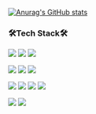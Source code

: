 

[![Anurag's GitHub stats](https://github-readme-stats.vercel.app/api?username=stevey-sy&hide=stars,prs,issues)](https://github.com/stevey-sy/github-readme-stats)

### 🛠Tech Stack🛠
<div>
<!--     <p>
    <img src="https://img.shields.io/badge/Android-000000?style=flat-square&logo=Android&logoColor=white"/>
    <img src="https://img.shields.io/badge/Java-007396?style=flat-square&logo=Java&logoColor=white"/>
    <img src="https://img.shields.io/badge/Kotlin-0095D5?style=flat-square&logo=Kotlin&logoColor=white"/>
    </p>
    <p>
    <img src="https://img.shields.io/badge/PHP-777BB4?style=flat-square&logo=PHP&logoColor=white"/>
    <img src="https://img.shields.io/badge/MySQL-4479A1?style=flat-square&logo=MySQL&logoColor=white"/>
         <img src="https://img.shields.io/badge/Firebase-FFCA28?style=flat-square&logo=Firebase&logoColor=white"/>
        </p>
    <p>
    <img src="https://img.shields.io/badge/HTML5-E34F26?style=flat-square&logo=HTML5&logoColor=white"/>
    <img src="https://img.shields.io/badge/CSS-1572B6?style=flat-square&logo=CSS3&logoColor=white"/>
    <img src="https://img.shields.io/badge/JavaScript-F7DF1E?style=flat-square&logo=JavaScript&logoColor=white"/>
    <img src="https://img.shields.io/badge/Node.js-339933?style=flat-square&logo=Node.js&logoColor=white"/>
    </p>
    <img src="https://img.shields.io/badge/Ubuntu-E95420?style=flat-square&logo=Ubuntu&logoColor=white"/>
    <img src="https://img.shields.io/badge/AWS-FF9900?style=flat-square&logo=Amazon&logoColor=white"/> -->
    
    
</div>

<div>
    <p>
    <img src="https://img.shields.io/badge/Android-000000?style=flat-square&logo=Android&logoColor=white"/>
    <img src="https://img.shields.io/badge/Java-000000?style=flat-square&logo=Java&logoColor=white"/>
    <img src="https://img.shields.io/badge/Kotlin-000000?style=flat-square&logo=Kotlin&logoColor=white"/>
    </p>
        <p>
    <img src="https://img.shields.io/badge/PHP-777BB4?style=flat-square&logo=PHP&logoColor=white"/>
    <img src="https://img.shields.io/badge/MySQL-4479A1?style=flat-square&logo=MySQL&logoColor=white"/>
         <img src="https://img.shields.io/badge/Firebase-FFCA28?style=flat-square&logo=Firebase&logoColor=white"/>
        </p>
    <p>
    <img src="https://img.shields.io/badge/HTML5-E34F26?style=flat-square&logo=HTML5&logoColor=white"/>
    <img src="https://img.shields.io/badge/CSS-1572B6?style=flat-square&logo=CSS3&logoColor=white"/>
    <img src="https://img.shields.io/badge/JavaScript-F7DF1E?style=flat-square&logo=JavaScript&logoColor=white"/>
    <img src="https://img.shields.io/badge/Node.js-339933?style=flat-square&logo=Node.js&logoColor=white"/>
    </p>
    <img src="https://img.shields.io/badge/Ubuntu-E95420?style=flat-square&logo=Ubuntu&logoColor=white"/>
    <img src="https://img.shields.io/badge/AWS-FF9900?style=flat-square&logo=Amazon&logoColor=white"/>
    
    
</div>

